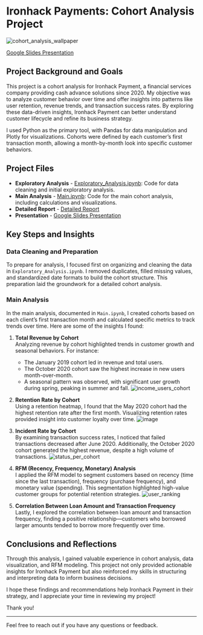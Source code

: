 # Ironhack Payments: Cohort Analysis Project

![cohort_analysis_wallpaper](https://github.com/user-attachments/assets/e9fa25e2-33eb-4a1a-bd85-058d3717982b)

[Google Slides Presentation](https://docs.google.com/presentation/d/1_L4GUAM97lEYs5Hsi1Z-n9deOiAW1OBkdNPWSkRmq7s/edit?usp=sharing)

## Project Background and Goals

This project is a cohort analysis for Ironhack Payment, a financial services company providing cash advance solutions since 2020. My objective was to analyze customer behavior over time and offer insights into patterns like user retention, revenue trends, and transaction success rates. By exploring these data-driven insights, Ironhack Payment can better understand customer lifecycle and refine its business strategy.

I used Python as the primary tool, with Pandas for data manipulation and Plotly for visualizations. Cohorts were defined by each customer’s first transaction month, allowing a month-by-month look into specific customer behaviors.

## Project Files

- **Exploratory Analysis** - [Exploratory_Analysis.ipynb](./Exploratory_Analysis.ipynb): Code for data cleaning and initial exploratory analysis.
- **Main Analysis** - [Main.ipynb](./Main.ipynb): Code for the main cohort analysis, including calculations and visualizations.
- **Detailed Report** - [Detailed Report](https://docs.google.com/document/d/1x_SGMHIXYSq7ZKbDT0LDCKbsVLg8nutCPDme0G9rrhA/edit?usp=sharing)
- **Presentation** - [Google Slides Presentation](https://docs.google.com/presentation/d/1_L4GUAM97lEYs5Hsi1Z-n9deOiAW1OBkdNPWSkRmq7s/edit?usp=sharing)

## Key Steps and Insights

### Data Cleaning and Preparation
To prepare for analysis, I focused first on organizing and cleaning the data in `Exploratory_Analysis.ipynb`. I removed duplicates, filled missing values, and standardized date formats to build the cohort structure. This preparation laid the groundwork for a detailed cohort analysis.

### Main Analysis

In the main analysis, documented in `Main.ipynb`, I created cohorts based on each client’s first transaction month and calculated specific metrics to track trends over time. Here are some of the insights I found:

1. **Total Revenue by Cohort**  
   Analyzing revenue by cohort highlighted trends in customer growth and seasonal behaviors. For instance:
   - The January 2019 cohort led in revenue and total users.
   - The October 2020 cohort saw the highest increase in new users month-over-month.
   - A seasonal pattern was observed, with significant user growth during spring, peaking in summer and fall.
![income_users_cohort](https://github.com/user-attachments/assets/14189e28-ded7-4830-a8a9-61b18739de14)


2. **Retention Rate by Cohort**  
   Using a retention heatmap, I found that the May 2020 cohort had the highest retention rate after the first month. Visualizing retention rates provided insight into customer loyalty over time.
![image](https://github.com/user-attachments/assets/020a1480-e247-4b6e-9a09-eeab770ace2e)

3. **Incident Rate by Cohort**  
   By examining transaction success rates, I noticed that failed transactions decreased after June 2020. Additionally, the October 2020 cohort generated the highest revenue, despite a high volume of transactions.
   ![status_per_cohort](https://github.com/user-attachments/assets/df7e6194-f234-461e-a7e1-1c3adb1f57f8)

5. **RFM (Recency, Frequency, Monetary) Analysis**  
   I applied the RFM model to segment customers based on recency (time since the last transaction), frequency (purchase frequency), and monetary value (spending). This segmentation highlighted high-value customer groups for potential retention strategies.
![user_ranking](https://github.com/user-attachments/assets/15e7531f-dfe6-4b45-9d71-6f31494ba0ff)

6. **Correlation Between Loan Amount and Transaction Frequency**  
   Lastly, I explored the correlation between loan amount and transaction frequency, finding a positive relationship—customers who borrowed larger amounts tended to borrow more frequently over time.

## Conclusions and Reflections

Through this analysis, I gained valuable experience in cohort analysis, data visualization, and RFM modeling. This project not only provided actionable insights for Ironhack Payment but also reinforced my skills in structuring and interpreting data to inform business decisions.

I hope these findings and recommendations help Ironhack Payment in their strategy, and I appreciate your time in reviewing my project!

Thank you!

---

Feel free to reach out if you have any questions or feedback.

